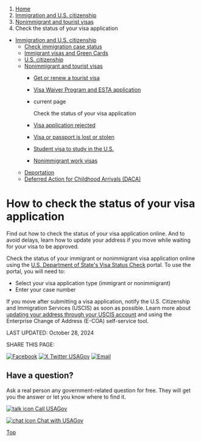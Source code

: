 1. [Home](/)
2. [Immigration and U.S. citizenship](/immigration-and-citizenship)
3. [Nonimmigrant and tourist visas](/non-immigrant-visas)
4. Check the status of your visa application

* [Immigration and U.S. citizenship](/immigration-and-citizenship)
  + [Check immigration case status](/immigration-case-status)
  + [Immigrant visas and Green Cards](/green-card-permanent-resident-immigrant-visa)
  + [U.S. citizenship](/become-us-citizen)
  + [Nonimmigrant and tourist visas](/non-immigrant-visas)
    - [Get or renew a tourist visa](/tourist-visa)
    - [Visa Waiver Program and ESTA application](/visa-waiver-esta)
    - current page

      Check the status of your visa application
    - [Visa application rejected](/visa-application-rejected)
    - [Visa or passport is lost or stolen](/lost-visa-passport)
    - [Student visa to study in the U.S.](/student-visa)
    - [Nonimmigrant work visas](/nonimmigrant-work-visa)
  + [Deportation](/deportation)
  + [Deferred Action for Childhood Arrivals (DACA)](/daca)

How to check the status of your visa application
================================================

Find out how to check the status of your visa application online. And to avoid delays, learn how to update your address if you move while waiting for your visa to be approved.

Check the status of your immigrant or nonimmigrant visa application online using the
[U.S. Department of State's Visa Status Check](https://ceac.state.gov/CEACStatTracker/Status.aspx)
portal. To use the portal, you will need to:

* Select your visa application type (immigrant or nonimmigrant)
* Enter your case number

If you move after submitting a visa application, notify the U.S. Citizenship and Immigration Services (USCIS) as soon as possible. Learn more about
[updating your address through your USCIS account](https://www.uscis.gov/addresschange)
and using the Enterprise Change of Address (E-COA) self-service tool.

LAST UPDATED:
October 28, 2024

SHARE THIS PAGE:

[![Facebook](/themes/custom/usagov/images/social-media-icons/Facebook_Icon.svg)](https://www.facebook.com/sharer/sharer.php?u=https://www.usa.gov/check-status-of-visa&v=3)
[![X Twitter USAGov](/themes/custom/usagov/images/social-media-icons/X_Twitter_Icon.svg?version=2)](https://twitter.com/intent/tweet?source=webclient&text=https://www.usa.gov/check-status-of-visa)
[![Email](/themes/custom/usagov/images/social-media-icons/Email_Icon.svg?version=2)](mailto:?subject=https://www.usa.gov/check-status-of-visa)

Have a question?
----------------

Ask a real person any government-related question for free. They will get you the answer or let you know where to find it.

[![talk icon](/themes/custom/usagov/images/ICONS_talk.png)
Call USAGov](/phone)

[![chat icon](/themes/custom/usagov/images/ICONS_chat.png)
Chat with USAGov](/chat)

[Top](#main-content)